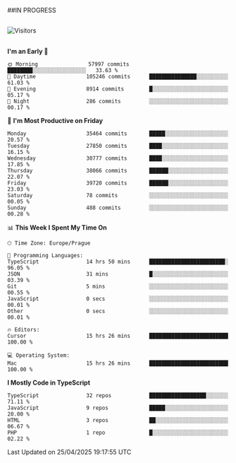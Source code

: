 ##IN PROGRESS
##
![Visitors](https://komarev.com/ghpvc/?username=petrbui&style=for-the-badge&label=Visitors+👀)



##
<!--
[![My GitHub stats](https://github-readme-stats.vercel.app/api?username=petrbui&theme=github_dark)](https://github.com/anuraghazra/github-readme-stats)

[![My wakatime stats](https://github-readme-stats.vercel.app/api/wakatime?username=petrbui&theme=github_dark)](https://github.com/anuraghazra/github-readme-stats)
-->
<!--START_SECTION:waka-->
**I'm an Early 🐤** 

```text
🌞 Morning                57997 commits       ████████░░░░░░░░░░░░░░░░░   33.63 % 
🌆 Daytime                105246 commits      ███████████████░░░░░░░░░░   61.03 % 
🌃 Evening                8914 commits        █░░░░░░░░░░░░░░░░░░░░░░░░   05.17 % 
🌙 Night                  286 commits         ░░░░░░░░░░░░░░░░░░░░░░░░░   00.17 % 
```
📅 **I'm Most Productive on Friday** 

```text
Monday                   35464 commits       █████░░░░░░░░░░░░░░░░░░░░   20.57 % 
Tuesday                  27850 commits       ████░░░░░░░░░░░░░░░░░░░░░   16.15 % 
Wednesday                30777 commits       ████░░░░░░░░░░░░░░░░░░░░░   17.85 % 
Thursday                 38066 commits       ██████░░░░░░░░░░░░░░░░░░░   22.07 % 
Friday                   39720 commits       ██████░░░░░░░░░░░░░░░░░░░   23.03 % 
Saturday                 78 commits          ░░░░░░░░░░░░░░░░░░░░░░░░░   00.05 % 
Sunday                   488 commits         ░░░░░░░░░░░░░░░░░░░░░░░░░   00.28 % 
```


📊 **This Week I Spent My Time On** 

```text
🕑︎ Time Zone: Europe/Prague

💬 Programming Languages: 
TypeScript               14 hrs 50 mins      ████████████████████████░   96.05 % 
JSON                     31 mins             █░░░░░░░░░░░░░░░░░░░░░░░░   03.39 % 
Git                      5 mins              ░░░░░░░░░░░░░░░░░░░░░░░░░   00.55 % 
JavaScript               0 secs              ░░░░░░░░░░░░░░░░░░░░░░░░░   00.01 % 
Other                    0 secs              ░░░░░░░░░░░░░░░░░░░░░░░░░   00.01 % 

🔥 Editors: 
Cursor                   15 hrs 26 mins      █████████████████████████   100.00 % 

💻 Operating System: 
Mac                      15 hrs 26 mins      █████████████████████████   100.00 % 
```

**I Mostly Code in TypeScript** 

```text
TypeScript               32 repos            ██████████████████░░░░░░░   71.11 % 
JavaScript               9 repos             █████░░░░░░░░░░░░░░░░░░░░   20.00 % 
HTML                     3 repos             ██░░░░░░░░░░░░░░░░░░░░░░░   06.67 % 
PHP                      1 repo              █░░░░░░░░░░░░░░░░░░░░░░░░   02.22 % 
```




 Last Updated on 25/04/2025 19:17:55 UTC
<!--END_SECTION:waka-->
